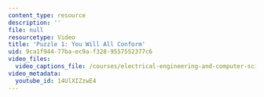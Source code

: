 ```yaml
---
content_type: resource
description: ''
file: null
resourcetype: Video
title: 'Puzzle 1: You Will All Conform'
uid: 9ca1f944-77ba-ec9a-f328-9557552377c6
video_files:
  video_captions_file: /courses/electrical-engineering-and-computer-science/6-s095-programming-for-the-puzzled-january-iap-2018/puzzle-1-you-will-all-conform/puzzle-1-you-will-all-conform/14UlXIZzwE4.vtt
video_metadata:
  youtube_id: 14UlXIZzwE4
---
```

